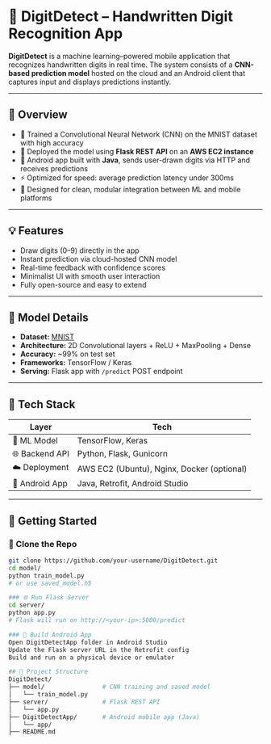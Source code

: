 # 🔢 DigitDetect – Handwritten Digit Recognition App

**DigitDetect** is a machine learning–powered mobile application that recognizes handwritten digits in real time. The system consists of a **CNN-based prediction model** hosted on the cloud and an Android client that captures input and displays predictions instantly.

---

## 📱 Overview

- 🧠 Trained a Convolutional Neural Network (CNN) on the MNIST dataset with high accuracy
- 🚀 Deployed the model using **Flask REST API** on an **AWS EC2 instance**
- 📲 Android app built with **Java**, sends user-drawn digits via HTTP and receives predictions
- ⚡️ Optimized for speed: average prediction latency under 300ms
- 🎯 Designed for clean, modular integration between ML and mobile platforms

---

## 💡 Features

- Draw digits (0–9) directly in the app
- Instant prediction via cloud-hosted CNN model
- Real-time feedback with confidence scores
- Minimalist UI with smooth user interaction
- Fully open-source and easy to extend

---

## 🧠 Model Details

- **Dataset:** [MNIST](http://yann.lecun.com/exdb/mnist/)
- **Architecture:** 2D Convolutional layers + ReLU + MaxPooling + Dense
- **Accuracy:** ~99% on test set
- **Frameworks:** TensorFlow / Keras
- **Serving:** Flask app with `/predict` POST endpoint

---

## 🧪 Tech Stack

| Layer          | Tech                             |
|----------------|----------------------------------|
| 🧠 ML Model     | TensorFlow, Keras                |
| 🌐 Backend API  | Python, Flask, Gunicorn          |
| ☁️ Deployment   | AWS EC2 (Ubuntu), Nginx, Docker (optional) |
| 📱 Android App | Java, Retrofit, Android Studio   |

---

## 🚀 Getting Started

### 🔧 Clone the Repo

```bash
git clone https://github.com/your-username/DigitDetect.git
cd model/
python train_model.py
# or use saved_model.h5

### 🌐 Run Flask Server
cd server/
python app.py
# Flask will run on http://<your-ip>:5000/predict

### 📲 Build Android App
Open DigitDetectApp folder in Android Studio  
Update the Flask server URL in the Retrofit config  
Build and run on a physical device or emulator

## 📂 Project Structure
DigitDetect/
├── model/                # CNN training and saved model
│   └── train_model.py
├── server/               # Flask REST API
│   └── app.py
├── DigitDetectApp/       # Android mobile app (Java)
│   └── app/
├── README.md
